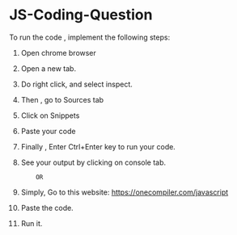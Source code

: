 # JS-Coding-Question

To run the code , implement the following steps:

1. Open chrome browser
2. Open a new tab.
3. Do right click, and select inspect.
4. Then , go to Sources tab
5. Click on Snippets
6. Paste your code 
7. Finally , Enter Ctrl+Enter key to run your code.
8. See your output by clicking on console tab.

           OR 
           
 1. Simply, Go to this website: https://onecompiler.com/javascript
 2. Paste the code.
 3. Run it.
